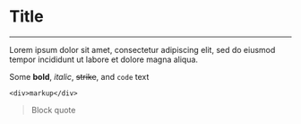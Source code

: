 # Title

---

Lorem ipsum dolor sit amet, consectetur adipiscing elit, sed do eiusmod tempor incididunt ut labore et dolore magna aliqua.

Some **bold**, _italic_, ~~strike~~, and `code` text

`<div>markup</div>`

> Block quote
